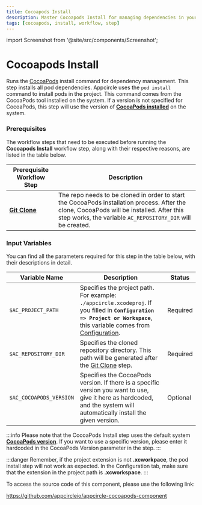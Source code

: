```yaml
---
title: Cocoapods Install
description: Master Cocoapods Install for managing dependencies in your project. Learn how to use the 'pod install' command effectively.
tags: [cocoapods, install, workflow, step]
---
```


import Screenshot from '@site/src/components/Screenshot';

# Cocoapods Install

Runs the [CocoaPods](https://cocoapods.org) install command for dependency management. This step installs all pod dependencies. Appcircle uses the `pod install` command to install pods in the project. This command comes from the CocoaPods tool installed on the system. If a version is not specified for CocoaPods, this step will use the version of [**CocoaPods installed**](https://docs.appcircle.io/infrastructure/ios-build-infrastructure#ios-build-agent-stacks) on the system.

### Prerequisites

The workflow steps that need to be executed before running the **Cocoapods Install** workflow step, along with their respective reasons, are listed in the table below.

| Prerequisite Workflow Step                                                        | Description                                                                                                                                                                                              |
| --------------------------------------------------------------------------------- | -------------------------------------------------------------------------------------------------------------------------------------------------------------------------------------------------------- |
| [**Git Clone**](https://docs.appcircle.io/workflows/common-workflow-steps/#git-clone) | The repo needs to be cloned in order to start the CocoaPods installation process. After the clone, CocoaPods will be installed. After this step works, the variable `AC_REPOSITORY_DIR` will be created. |

<Screenshot url='https://cdn.appcircle.io/docs/assets/BE2588-pod_order.png' />

### Input Variables

You can find all the parameters required for this step in the table below, with their descriptions in detail.

<Screenshot url='https://cdn.appcircle.io/docs/assets/BE2588-pod_version.png' />

| Variable Name           | Description                                                                                                                                                                                                                                                     | Status   |
| ----------------------- | --------------------------------------------------------------------------------------------------------------------------------------------------------------------------------------------------------------------------------------------------------------- | -------- |
| `$AC_PROJECT_PATH`      | Specifies the project path. For example: `./appcircle.xcodeproj`. If you filled in **`Configuration => Project or Workspace`**, this variable comes from [Configuration](https://docs.appcircle.io/build/build-process-management/build-profile-configuration). | Required |
| `$AC_REPOSITORY_DIR`    | Specifies the cloned repository directory. This path will be generated after the [Git Clone](https://docs.appcircle.io/workflows/common-workflow-steps#git-clone) step.                                                                                         | Required |
| `$AC_COCOAPODS_VERSION` | Specifies the CocoaPods version. If there is a specific version you want to use, give it here as hardcoded, and the system will automatically install the given version.                                                                                        | Optional |

:::info
Please note that the CocoaPods Install step uses the default system [**CocoaPods version**](https://docs.appcircle.io/infrastructure/ios-build-infrastructure#ios-build-agent-stacks). If you want to use a specific version, please enter it hardcoded in the CocoaPods Version parameter in the step.
:::

:::danger
Remember, if the project extension is not **.xcworkpace**, the pod install step will not work as expected. In the Configuration tab, make sure that the extension in the project path is **.xcworkspace**.
:::

To access the source code of this component, please use the following link:

https://github.com/appcircleio/appcircle-cocoapods-component
